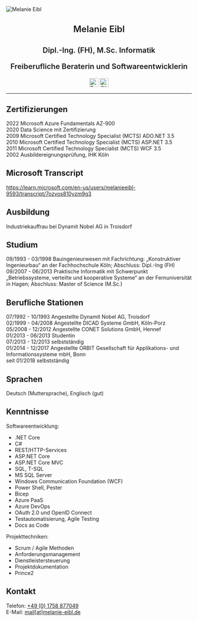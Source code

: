 <div id="container">
    <img src="/images/_Q1A2953_square.jpg" alt="Melanie Eibl" class="img-mee">
</div>

<p style="text-align: center; font-weight: 600; font-size: 24px; line-height: 1.8;">Melanie Eibl</p>
<p style="text-align: center; font-weight: 600; font-size: 20px; ">Dipl.-Ing. (FH), M.Sc. Informatik</p>
<p style="text-align: center; font-weight: 600; font-size: 20px; ">Freiberufliche Beraterin und Softwareentwicklerin</p>

<div style=" margin: auto; width: 50%; width: fit-content;">
  <a id="linkedin" target="_blank" href="https://www.linkedin.com/in/melanieeibl" aria-label="LinkedIn" rel="noreferrer"><img src="/images/social/linkedin.svg" alt="Twitter" width="24" height="24"></a>
  <a id="twitter" target="_blank" href="https://twitter.com/melanieeibl" aria-label="Twitter" rel="noreferrer"><img src="/images/social/twitter.svg" alt="GitHub" width="24" height="24"></a>
</div>

<hr class="hr-mee"/>

## Zertifizierungen

2022 Microsoft Azure Fundamentals AZ-900\
2020 Data Science mit Zertifizierung\
2009 Microsoft Certified Technology Specialist (MCTS) ADO.NET 3.5\
2010 Microsoft Certified Technology Specialist (MCTS) ASP.NET 3.5\
2011 Microsoft Certified Technology Specialist (MCTS) WCF 3.5\
2002 Ausbildereignungsprüfung, IHK Köln

## Microsoft Transcript

https://learn.microsoft.com/en-us/users/melanieeibl-9593/transcript/7ozyos810yzm9g3

## Ausbildung

Industriekauffrau bei Dynamit Nobel AG in Troisdorf

## Studium

09/1993 - 03/1998	Bauingenieurwesen mit Fachrichtung: „Konstruktiver Ingenieurbau“ an der Fachhochschule Köln; Abschluss: Dipl.-Ing (FH)\
09/2007 - 06/2013	Praktische Informatik mit Schwerpunkt „Betriebssysteme, verteilte und kooperative Systeme“ an der Fernuniversität in Hagen; Abschluss: Master of Science (M.Sc.)

## Berufliche Stationen

07/1992 - 10/1993 Angestellte Dynamit Nobel AG, Troisdorf\
02/1999 - 04/2008 Angestellte DICAD Systeme GmbH, Köln-Porz\
05/2008 - 12/2012 Angestellte CONET Solutions GmbH, Hennef\
01/2013 - 06/2013 Studentin\
07/2013 - 12/2013 selbstständig\
01/2014 - 12/2017 Angestellte ORBIT Gesellschaft für Applikations- und Informationssysteme mbH, Bonn\
seit 01/2018 selbstständig

## Sprachen

Deutsch (Muttersprache), Englisch (gut)

## Kenntnisse

Softwareentwicklung:
* .NET Core
* C#
* REST/HTTP-Services
* ASP.NET Core
* ASP.NET Core MVC
* SQL, T-SQL
* MS SQL Server
* Windows Communication Foundation (WCF)
* Power Shell, Pester
* Bicep
* Azure PaaS
* Azure DevOps
* OAuth 2.0 und OpenID Connect
* Testautomatisierung, Agile Testing
* Docs as Code

Projekttechniken:
* Scrum / Agile Methoden
* Anforderungsmanagement
* Dienstleistersteuerung
* Projektdokumentation
* Prince2

## Kontakt

Telefon: <a href="tel:+491758877049">+49 (0) 1758 877049</a>\
E-Mail: <a href="mailto:mail@melanie-eibl.de">mail[at]melanie-eibl.de</a>
